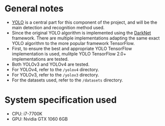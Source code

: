 
# General notes
- [YOLO](https://pjreddie.com/darknet/yolo/) is a central part for this component of the project, and will be the main detection and recognition method used.
- Since the original YOLO algorithm is implemented using the [DarkNet](https://pjreddie.com/darknet/) framework. There are multiple implementations adapting the same exact YOLO algorithm to the more popular framework TensorFlow.
- First, to ensure the best and appropriate YOLO TensorFlow implementation is used, mulitple YOLO TensorFlow 2.0+ implementations are tested.
- Both YOLOv3 and YOLOv4 are tested.
- For YOLOv4, refer to the `/yolov4` directory.
- For YOLOv3, refer to the `/yolov3` directory.
- For the datasets used, refer to the `/datasets` directory.


# System specification used
- CPU: i7-7700K<br>
- GPU: Nvidia GTX 1060 6GB